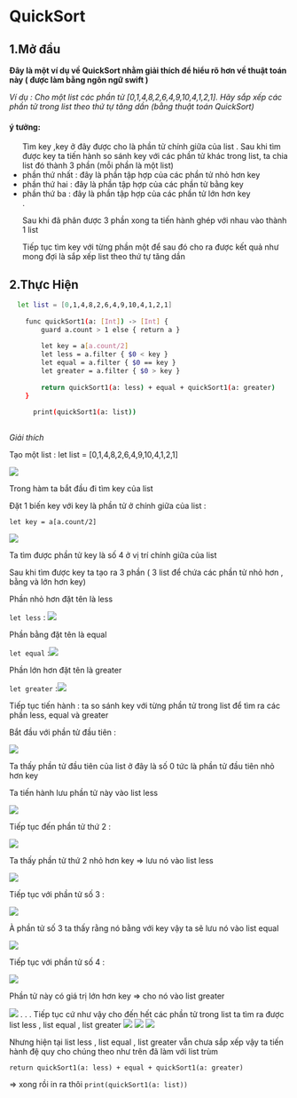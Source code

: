 # QuickSort

## 1.Mở đầu

**Đây là một ví dụ về QuickSort nhằm giải thích để hiểu rõ hơn về thuật toán này ( được làm bằng ngôn ngữ swift )**

*Ví dụ : Cho một list các phần tử [0,1,4,8,2,6,4,9,10,4,1,2,1]. Hãy sắp xếp các phần tử trong list theo thứ tự tăng dần (bằng thuật toán QuickSort)*

#### ý tưởng:

 <ul> Tìm key ,key ở đây được cho là phần tử chính giữa của list .
 Sau khi tìm được key ta tiến hành so sánh key với các phần tử khác trong list, ta chia list đó thành 3 phần (mỗi phần là một list) <li> phần thứ nhất : đây là phần tập hợp của các phần tử nhỏ hơn key </li><li> phần thứ hai : đây là phần tập hợp của các phần tử bằng key </li><li> phần thứ ba : đây là phần tập hợp của các phần tử lớn hơn key </li>.
 
Sau khi đã phân được 3 phần xong ta tiến hành ghép với nhau vào thành 1 list 

Tiếp tục tìm key với từng phần một để sau đó cho ra được kết quả như mong đợi là sắp xếp list theo thứ tự tăng dần 
</ul> 

## 2.Thực Hiện  

```sh 
  let list = [0,1,4,8,2,6,4,9,10,4,1,2,1]
  
    func quickSort1(a: [Int]) -> [Int] {
        guard a.count > 1 else { return a }
        
        let key = a[a.count/2]
        let less = a.filter { $0 < key }
        let equal = a.filter { $0 == key }
        let greater = a.filter { $0 > key }
        
        return quickSort1(a: less) + equal + quickSort1(a: greater)
    }
    
      print(quickSort1(a: list))
      
  ```

*Giải thích*

Tạo một list :   let list = [0,1,4,8,2,6,4,9,10,4,1,2,1] 

<img src="http://imgur.com/KaVl9pb.png">

Trong hàm ta bắt đầu đi tìm key của list 

Đặt 1 biến key với key là phần tử ở chính giữa của list :

` let key = a[a.count/2] `

<img src="http://imgur.com/aIWDbby.png">

Ta tìm được phần tử key là số 4 ở vị trí chính giữa của list 

Sau khi tìm được key ta tạo ra 3 phần ( 3 list để chứa các phần tử nhỏ hơn , bằng và lớn hơn key) 

Phần nhỏ hơn  đặt tên là less 

` let less ` : <img src="http://imgur.com/N31xi9O.png">

Phần bằng đặt tên là equal 

` let equal ` :<img src="http://imgur.com/bGvzLeK.png">

Phần lớn hơn  đặt tên là greater 

` let greater ` :<img src="http://imgur.com/031Mj7P.png">

Tiếp tục tiến hành : ta so sánh key với từng phần tử trong list để tìm ra các phần less, equal và greater 

Bắt đầu với phần tử đầu tiên :

<img src="http://imgur.com/DAHs41x.png">

Ta thấy phần tử đầu tiên của list ở đây là số 0 tức là phần tử đầu tiên nhỏ hơn key

Ta tiến hành lưu phần tử này vào list less 

<img src="http://imgur.com/H9srpYP.png">

Tiếp tục đến phần tử thứ 2 :

<img src="http://imgur.com/YF3S8pu.png">

Ta thấy phần tử thứ 2 nhỏ hơn key => lưu nó vào list less 

<img src="http://imgur.com/c2UdigF.png">

Tiếp tục với phần tử số 3 :

<img src="http://imgur.com/69dpHIa.png">

À phần tử số 3 ta thấy rằng nó bằng với key vậy ta sẽ lưu nó vào list equal 

<img src="http://imgur.com/4mNIOOV.png">

Tiếp tục với phần tử số 4 :

<img src="http://imgur.com/rI2GJSR.png">

Phần tử này có giá trị lớn hơn key => cho nó vào list greater 

<img src="http://imgur.com/t4GI3uO.png">
.
.
.
Tiếp tục cứ như vậy cho đến hết các phần tử trong list ta tìm ra được list less , list equal , list greater 

<img src="http://imgur.com/ZbAnTMf.png">
<img src="http://imgur.com/YQzgTiM.png">
<img src="http://imgur.com/QgREP5m.png">

Nhưng hiện tại list less , list equal , list greater vẫn chưa sắp xếp vậy ta tiến hành đệ quy cho chúng theo như trên đã làm với list trùm 

`return quickSort1(a: less) + equal + quickSort1(a: greater)`

=> xong rồi in ra thôi ` print(quickSort1(a: list)) ` 













